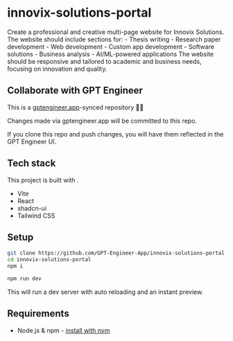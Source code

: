 # innovix-solutions-portal

Create a professional and creative multi-page website for Innovix Solutions. The website should include sections for: - Thesis writing - Research paper development - Web development - Custom app development - Software solutions - Business analysis - AI/ML-powered applications The website should be responsive and tailored to academic and business needs, focusing on innovation and quality.

## Collaborate with GPT Engineer

This is a [gptengineer.app](https://gptengineer.app)-synced repository 🌟🤖

Changes made via gptengineer.app will be committed to this repo.

If you clone this repo and push changes, you will have them reflected in the GPT Engineer UI.

## Tech stack

This project is built with .

- Vite
- React
- shadcn-ui
- Tailwind CSS

## Setup

```sh
git clone https://github.com/GPT-Engineer-App/innovix-solutions-portal.git
cd innovix-solutions-portal
npm i
```

```sh
npm run dev
```

This will run a dev server with auto reloading and an instant preview.

## Requirements

- Node.js & npm - [install with nvm](https://github.com/nvm-sh/nvm#installing-and-updating)
